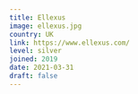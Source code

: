 ```yaml
---
title: Ellexus
image: ellexus.jpg
country: UK
link: https://www.ellexus.com/
level: silver
joined: 2019
date: 2021-03-31
draft: false
---
```

